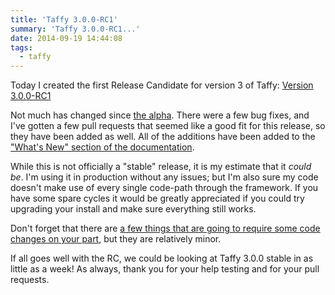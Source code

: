 ```yaml
---
title: 'Taffy 3.0.0-RC1'
summary: 'Taffy 3.0.0-RC1...'
date: 2014-09-19 14:44:08
tags:
  - taffy
---
```


Today I created the first Release Candidate for version 3 of Taffy: [Version 3.0.0-RC1][rc1]

Not much has changed since [the alpha][alpha]. There were a few bug fixes, and I've gotten a few pull requests that seemed like a good fit for this release, so they have been added as well. All of the additions have been added to the ["What's New" section of the documentation][new].

While this is not officially a "stable" release, it is my estimate that it _could be_. I'm using it in production without any issues; but I'm also sure my code doesn't make use of every single code-path through the framework. If you have some spare cycles it would be greatly appreciated if you could try upgrading your install and make sure everything still works.

Don't forget that there are [a few things that are going to require some code changes on your part][breaking], but they are relatively minor.

If all goes well with the RC, we could be looking at Taffy 3.0.0 stable in as little as a week! As always, thank you for your help testing and for your pull requests.

[rc1]: https://github.com/atuttle/Taffy/releases/tag/v3.0.0-RC1
[alpha]: /blog/2014/Taffy-3-0-0-alpha/
[new]: http://docs.taffy.io/3.0.0/#What-s-new-in-3-0-0
[breaking]: http://docs.taffy.io/3.0.0/#Breaking-Changes
